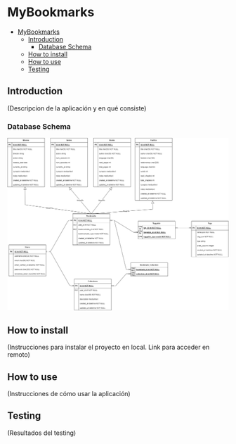# MyBookmarks

- [MyBookmarks](#mybookmarks)
  - [Introduction](#introduction)
    - [Database Schema](#database-schema)
  - [How to install](#how-to-install)
  - [How to use](#how-to-use)
  - [Testing](#testing)

## Introduction

(Descripcion de la aplicación y en qué consiste)

### Database Schema

![Database Schema](./docs/mybookmarks_db.png)

## How to install

(Instrucciones para instalar el proyecto en local. Link para acceder en remoto)

## How to use

(Instrucciones de cómo usar la aplicación)

## Testing

(Resultados del testing)

